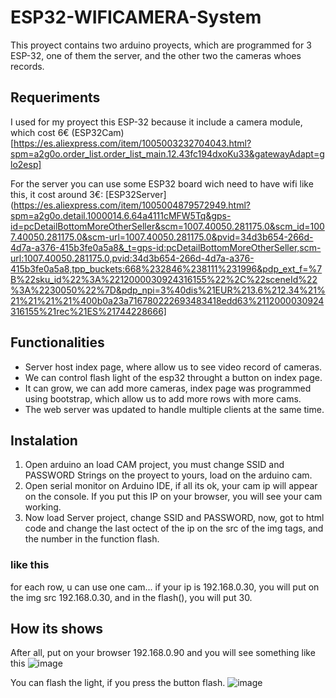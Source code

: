 # ESP32-WIFICAMERA-System

This proyect contains two arduino proyects, which are programmed for 3 ESP-32, one of them the server, and the other two the cameras whoes records.

## Requeriments

I used for my proyect this ESP-32 because it include a camera module, which cost 6€
(ESP32Cam)[https://es.aliexpress.com/item/1005003232704043.html?spm=a2g0o.order_list.order_list_main.12.43fc194dxoKu33&gatewayAdapt=glo2esp]

For the server you can use some ESP32 board wich need to have wifi like this, it cost around 3€:
[ESP32Server](https://es.aliexpress.com/item/1005004879572949.html?spm=a2g0o.detail.1000014.6.64a4111cMFW5Tq&gps-id=pcDetailBottomMoreOtherSeller&scm=1007.40050.281175.0&scm_id=1007.40050.281175.0&scm-url=1007.40050.281175.0&pvid=34d3b654-266d-4d7a-a376-415b3fe0a5a8&_t=gps-id:pcDetailBottomMoreOtherSeller,scm-url:1007.40050.281175.0,pvid:34d3b654-266d-4d7a-a376-415b3fe0a5a8,tpp_buckets:668%232846%238111%231996&pdp_ext_f=%7B%22sku_id%22%3A%2212000030924316155%22%2C%22sceneId%22%3A%2230050%22%7D&pdp_npi=3%40dis%21EUR%213.6%212.34%21%21%21%21%21%400b0a23a716780222693483418edd63%2112000030924316155%21rec%21ES%21744228666]

## Functionalities

- Server host index page, where allow us to see video record of cameras.
- We can control flash light of the esp32 throught a button on index page.
- It can grow, we can add more cameras, index page was programmed using bootstrap, which allow us to add more rows with more cams.
- The web server was updated to handle multiple clients at the same time.

## Instalation

1. Open arduino an load CAM project, you must change SSID and PASSWORD Strings on the proyect to yours, load on the arduino cam.
2. Open serial monitor on Arduino IDE, if all its ok, your cam ip will appear on the console. If you put this IP on your browser, you will see your cam working.
3. Now load Server project, change SSID and PASSWORD, now, got to html code and change the last octect of the ip on the src of the img tags, and the number in the function flash.
 ### like this
 for each row, u can use one cam...
 if your ip is 192.168.0.30, you will put on the img src 192.168.0.30, and in the flash(), you will put 30.
 
 
 ## How its shows
 
 After all, put on your browser 192.168.0.90 and you will see something like this
 ![image](https://user-images.githubusercontent.com/93315382/222963910-5a0393dd-4467-4786-843d-007647e84a99.png)
 
 You can flash the light, if you press the button flash.
 ![image](https://user-images.githubusercontent.com/93315382/222963941-c9604066-0be7-484f-a15d-4ef922bf8efe.png)

